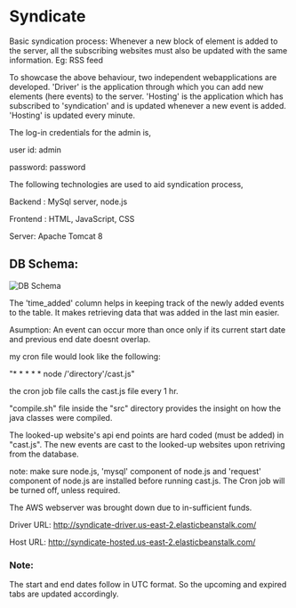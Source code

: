 # Syndicate

Basic syndication process: Whenever a new block of element is added to the server, all the subscribing websites must also be updated with the same information. Eg: RSS feed

To showcase the above behaviour, two independent webapplications are developed. 'Driver' is the application through which you can add new elements (here events) to the server. 'Hosting' is the application which has subscribed to 'syndication' and is updated whenever a new event is added. 'Hosting' is updated every minute.

The log-in credentials for the admin is,

user id: admin

password: password

The following technologies are used to aid syndication process,

Backend : MySql server, node.js

Frontend : HTML, JavaScript, CSS

Server: Apache Tomcat 8

## DB Schema: 

![DB Schema](https://i.imgur.com/k92KVw8.png "DB Schema")

The 'time_added' column helps in keeping track of the newly added events to the table. It makes retrieving data that was added in the last min easier.

Asumption: An event can occur more than once only if its current start date and previous end date doesnt overlap.

my cron file would look like the following:

"* * * * * node /'directory'/cast.js"
  
the cron job file calls the cast.js file every 1 hr.

"compile.sh" file inside the "src" directory provides the insight on how the java classes were compiled.

The looked-up website's api end points are hard coded (must be added) in "cast.js". The new events are cast to the looked-up websites upon retriving from the database.

note: make sure node.js, 'mysql' component of node.js and 'request' component of node.js are installed before running cast.js. The Cron job will be turned off, unless required.

The AWS webserver was brought down due to in-sufficient funds.

Driver URL: http://syndicate-driver.us-east-2.elasticbeanstalk.com/

Host URL: http://syndicate-hosted.us-east-2.elasticbeanstalk.com/

### Note: 
The start and end dates follow in UTC format. So the upcoming and expired tabs are updated accordingly.
